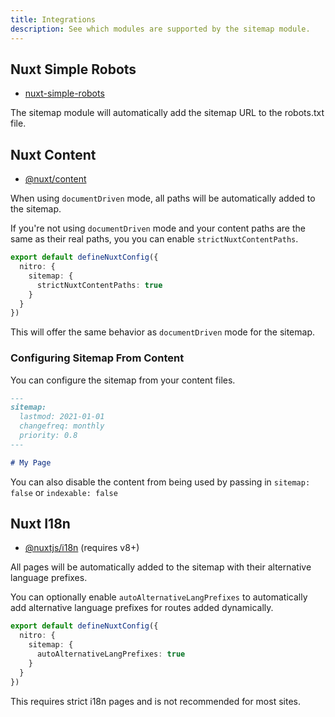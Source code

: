 ```yaml
---
title: Integrations
description: See which modules are supported by the sitemap module.
---
```


## Nuxt Simple Robots

- [nuxt-simple-robots](https://github.com/harlan-zw/nuxt-simple-robots)

The sitemap module will automatically add the sitemap URL to the robots.txt file.

## Nuxt Content

- [@nuxt/content](https://content.nuxtjs.org/)

When using `documentDriven` mode, all paths will be automatically added to the sitemap.

If you're not using `documentDriven` mode and your content paths are the same as their real paths,
you you can enable `strictNuxtContentPaths`.

```ts
export default defineNuxtConfig({
  nitro: {
    sitemap: {
      strictNuxtContentPaths: true
    }
  }
})
```

This will offer the same behavior as `documentDriven` mode for the sitemap.

### Configuring Sitemap From Content

You can configure the sitemap from your content files.

```md
---
sitemap:
  lastmod: 2021-01-01
  changefreq: monthly
  priority: 0.8
---

# My Page
```

You can also disable the content from being used by passing in `sitemap: false` or `indexable: false`

## Nuxt I18n

- [@nuxtjs/i18n](https://v8.i18n.nuxtjs.org/) (requires v8+)

All pages will be automatically added to the sitemap with their alternative language prefixes.

You can optionally enable `autoAlternativeLangPrefixes`
to automatically add alternative language prefixes for routes added dynamically.

```ts
export default defineNuxtConfig({
  nitro: {
    sitemap: {
      autoAlternativeLangPrefixes: true
    }
  }
})
```

This requires strict i18n pages and is not recommended for most sites.
